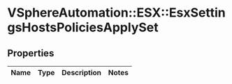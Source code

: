 # VSphereAutomation::ESX::EsxSettingsHostsPoliciesApplySet

## Properties
Name | Type | Description | Notes
------------ | ------------- | ------------- | -------------


